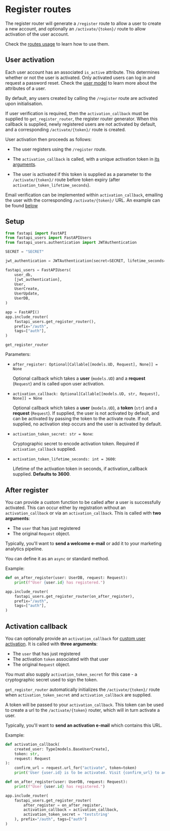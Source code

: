 # Register routes

The register router will generate a `/register` route to allow a user to create a new account, and optionally an `/activate/{token}/` route to allow activation of the user account. 

Check the [routes usage](../../usage/routes.md) to learn how to use them.

## User activation

Each user account has an associated `is_active` attribute.  This determines whether or not the user is activated.  Only activated users can log in and request a password reset.  Check the [user model](../../configuration/model.md) to learn more about the attributes of a user.

By default, any users created by calling the `/register` route are activated upon initialisation.

If user verification is required, then the `activation_callback` must be supplied to `get_register_router`, the register router generator. When this callback is supplied, newly registered users are not activated by default, and a corresponding `/activate/{token}/` route is created.

User activation then proceeds as follows:

* The user registers using the `/register` route.

* The `activation_callback` is called, with a unique activation token in [its arguments](#activation-callback).

* The user is activated if this token is supplied as a parameter to the `/activate/{token}/` route before token expiry (after `activation_token_lifetime_seconds`).

Email verification can be implemented within `activation_callback`, emailing the user with the corresponding `/activate/{token}/` URL.  An example can be found [below](#activation-callback)

## Setup

```py
from fastapi import FastAPI
from fastapi_users import FastAPIUsers
from fastapi_users.authentication import JWTAuthentication

SECRET = "SECRET"

jwt_authentication = JWTAuthentication(secret=SECRET, lifetime_seconds=3600))

fastapi_users = FastAPIUsers(
    user_db,
    [jwt_authentication],
    User,
    UserCreate,
    UserUpdate,
    UserDB,
)

app = FastAPI()
app.include_router(
    fastapi_users.get_register_router(),
    prefix="/auth",
    tags=["auth"],
)
```
`get_register_router`

Parameters:

* `after_register: Optional[Callable[[models.UD, Request], None]] = None`

    Optional callback which takes a **user** (`models.UD`) and a **request** (`Request`) and is called upon user activation.
* `activation_callback: Optional[Callable[[models.UD, str, Request], None]] = None`

    Optional callback which takes a **user** (`models.UD`), a **token** (`str`) and a **request** (`Request`). If supplied, the user is not activated by default, and can be activated by passing the token to the activate route. If not supplied, no activation step occurs and the user is activated by default.

* `activation_token_secret: str = None`: 

    Cryptographic secret to encode activation token. Required if `activation_callback` supplied.
* `activation_token_lifetime_seconds: int = 3600`:

    Lifetime of the activation token in seconds, if activation_callback supplied. **Defaults to 3600**.

## After register

You can provide a custom function to be called after a user is successfully activated. This can occur either by registration without an `activation_callback` or via an `activation_callback`. This is called with **two arguments**:

* The `user` that has just registered
* The original `Request` object.

Typically, you'll want to **send a welcome e-mail** or add it to your marketing analytics pipeline.

You can define it as an `async` or standard method.

Example:

```py
def on_after_register(user: UserDB, request: Request):
    print(f"User {user.id} has registered.")

app.include_router(
    fastapi_users.get_register_router(on_after_register),
    prefix="/auth",
    tags=["auth"],
)
```

## Activation callback

You can optionally provide an `activation_callback` for [custom user activation](#user-activation). It is called with **three arguments**:

* The `user` that has just registered
* The activation `token` associated with that user
* The original `Request` object.

You must also supply `activation_token_secret` for this case - a cryptographic secret used to sign the token.

`get_register_router` automatically initializes the `/activate/{token}/` route when `activation_token_secret` and `activation_callback` are supplied.

A token will be passed to your `activation_callback`. This token can be used to create a url to the `/activate/{token}` router, which will in turn activate a user.

Typically, you'll want to **send an activation e-mail** which contains this URL.

Example:

```py
def activation_callback(
    created_user: Type[models.BaseUserCreate],
    token: str,
    request: Request
):
    confirm_url = request.url_for("activate", token=token)
    print('User {user.id} is to be activated. Visit {confirm_url} to activate.')

def on_after_register(user: UserDB, request: Request):
    print(f"User {user.id} has registered.")

app.include_router(
    fastapi_users.get_register_router(
        after_register = on_after_register,
        activation_callback = activation_callback,
        activation_token_secret = 'teststring'
    ), prefix="/auth", tags=["auth"]
)
```